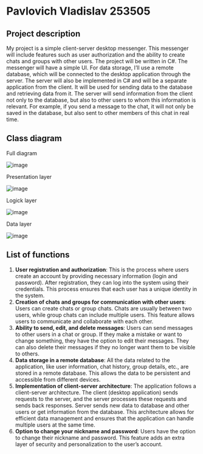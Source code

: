 # **Pavlovich Vladislav 253505**

## Project description
My project is a simple client-server desktop messenger. This messenger will include features such as user authorization and the ability to create chats and groups with other users. The project will be written in C#. The messenger will have a simple UI. For data storage, I’ll use a remote database, which will be connected to the desktop application through the server. The server will also be implemented in C# and will be a separate application from the client. It will be used for sending data to the database and retrieving data from it. The server will send information from the client not only to the database, but also to other users to whom this information is relevant. For example, if you send a message to the chat, it will not only be saved in the database, but also sent to other members of this chat in real time.

## Class diagram
  Full diagram
  
  ![image](https://github.com/LoneXDii/OOP-Course-Work/assets/151780058/8c028210-11fb-439e-8971-5c20cd3dbee7)

  Presentation layer
  
  ![image](https://github.com/LoneXDii/OOP-Course-Work/assets/151780058/9c245be4-5832-42b5-b9b3-127c1f423617)

  Logick layer
  
  ![image](https://github.com/LoneXDii/OOP-Course-Work/assets/151780058/87b3f9a3-179d-4d89-9a5a-3b3d5ec1638f)

  Data layer
  
  ![image](https://github.com/LoneXDii/OOP-Course-Work/assets/151780058/de3ce7c2-3ae4-4f78-87ef-c43a52dd5363)


## List of functions
1. **User registration and authorization**: This is the process where users create an account by providing necessary information (login and password). After registration, they can log into the system using their credentials. This process ensures that each user has a unique identity in the system.
2. **Creation of chats and groups for communication with other users**: Users can create chats or group chats. Chats are usually between two users, while group chats can include multiple users. This feature allows users to communicate and collaborate with each other.
3. **Ability to send, edit, and delete messages**: Users can send messages to other users in a chat or group. If they make a mistake or want to change something, they have the option to edit their messages. They can also delete their messages if they no longer want them to be visible to others.
4. **Data storage in a remote database**: All the data related to the application, like user information, chat history, group details, etc., are stored in a remote database. This allows the data to be persistent and accessible from different devices.
5. **Implementation of client-server architecture**: The application follows a client-server architecture. The client (desktop application) sends requests to the server, and the server processes these requests and sends back responses. Server sends new data to database and other users or get information from the database. This architecture allows for efficient data management and ensures that the application can handle multiple users at the same time.
6. **Option to change your nickname and password**: Users have the option to change their nickname and password. This feature adds an extra layer of security and personalization to the user’s account.

